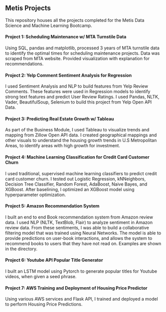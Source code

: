 ## Metis Projects

This repository houses all the projects completed for the Metis Data Science and Machine Learning Bootcamp.

#### Project 1: Scheduling Maintenance w/ MTA Turnstile Data

Using SQL, pandas and matplotlib, processed 3 years of MTA turnstile data to identify the optimal times for scheduling maintenance projects. Data was scraped from MTA website. Provided visualization with explanation for recommendations.

#### Project 2: Yelp Comment Sentiment Analysis for Regression

I used Sentiment Analysis and NLP to build features from Yelp Review Comments. These features were used in Regression models to identify strong text features and predict User Review Ratings. I used Pandas, NLTK, Vader, BeautifulSoup, Selenium to build this project from Yelp Open API Data.

#### Project 3: Predicting Real Estate Growth w/ Tableau

As part of the Business Module, I used Tableau to visualize trends and mapping from Zillow Open API data. I created geographical mappings and other visuals to understand the housing growth trends in U.S Metropolitan Areas, to identify areas with high growth for investment.

#### Project 4: Machine Learning Classification for Credit Card Customer Churn 

I used traditional, supervised machine learning classifiers to predict credit card customer churn. I tested out Logistic Regression,
kNNeighbors, Decision Tree Classifier, Random Forest, AdaBoost, Naive Bayes, and XGBoost. After baselining, I optimized an XGBoost model 
using hyperparameter optimization.

#### Project 5: Amazon Recommendation System

I built an end to end Book recommendation system from Amazon review data. I used NLP (NLTK, TextBlob, Flair) to analyze sentiment in Amazon review data. From these sentiments, I was able to build a collaborative filtering model that was trained using Neural Networks. The model is able to provide predictions on user-book interactions, and allows the system to recommend books to users that they have not read on. Examples are shown in the directory.

#### Project 6: Youtube API Popular Title Generator

I built an LSTM model using Pytorch to generate popular titles for Youtube videos, when given a seed phrase. 

#### Project 7: AWS Training and Deployment of Housing Price Predictor

Using various AWS services and Flask API, I trained and deployed a model to perform Housing Price Predictions.
